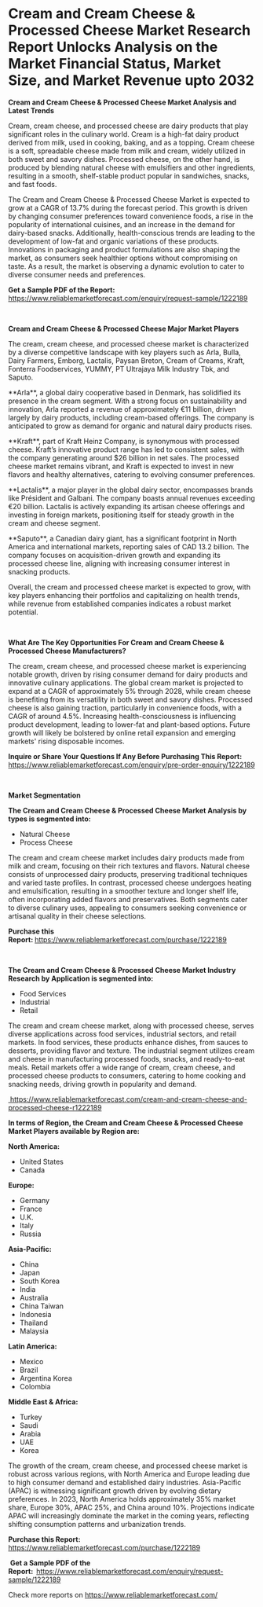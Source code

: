 <p><h1>Cream and Cream Cheese & Processed Cheese Market Research Report Unlocks Analysis on the Market Financial Status, Market Size, and Market Revenue upto 2032</h1></p><p><strong>Cream and Cream Cheese & Processed Cheese Market Analysis and Latest Trends</strong></p>
<p><p>Cream, cream cheese, and processed cheese are dairy products that play significant roles in the culinary world. Cream is a high-fat dairy product derived from milk, used in cooking, baking, and as a topping. Cream cheese is a soft, spreadable cheese made from milk and cream, widely utilized in both sweet and savory dishes. Processed cheese, on the other hand, is produced by blending natural cheese with emulsifiers and other ingredients, resulting in a smooth, shelf-stable product popular in sandwiches, snacks, and fast foods.</p><p>The Cream and Cream Cheese & Processed Cheese Market is expected to grow at a CAGR of 13.7% during the forecast period. This growth is driven by changing consumer preferences toward convenience foods, a rise in the popularity of international cuisines, and an increase in the demand for dairy-based snacks. Additionally, health-conscious trends are leading to the development of low-fat and organic variations of these products. Innovations in packaging and product formulations are also shaping the market, as consumers seek healthier options without compromising on taste. As a result, the market is observing a dynamic evolution to cater to diverse consumer needs and preferences.</p></p>
<p><strong>Get a Sample PDF of the Report:&nbsp;</strong> <a href="https://www.reliablemarketforecast.com/enquiry/request-sample/1222189?utm_campaign=2853&utm_medium=2&utm_source=Github&utm_content=ia&utm_term=08042025&utm_id=cream-and-cream-cheese-processed-cheese">https://www.reliablemarketforecast.com/enquiry/request-sample/1222189</a></p>
<p>&nbsp;</p>
<p><strong>Cream and Cream Cheese & Processed Cheese Major Market Players</strong></p>
<p><p>The cream, cream cheese, and processed cheese market is characterized by a diverse competitive landscape with key players such as Arla, Bulla, Dairy Farmers, Emborg, Lactalis, Paysan Breton, Cream of Creams, Kraft, Fonterra Foodservices, YUMMY, PT Ultrajaya Milk Industry Tbk, and Saputo. </p><p>**Arla**, a global dairy cooperative based in Denmark, has solidified its presence in the cream segment. With a strong focus on sustainability and innovation, Arla reported a revenue of approximately €11 billion, driven largely by dairy products, including cream-based offerings. The company is anticipated to grow as demand for organic and natural dairy products rises.</p><p>**Kraft**, part of Kraft Heinz Company, is synonymous with processed cheese. Kraft’s innovative product range has led to consistent sales, with the company generating around $26 billion in net sales. The processed cheese market remains vibrant, and Kraft is expected to invest in new flavors and healthy alternatives, catering to evolving consumer preferences.</p><p>**Lactalis**, a major player in the global dairy sector, encompasses brands like Président and Galbani. The company boasts annual revenues exceeding €20 billion. Lactalis is actively expanding its artisan cheese offerings and investing in foreign markets, positioning itself for steady growth in the cream and cheese segment.</p><p>**Saputo**, a Canadian dairy giant, has a significant footprint in North America and international markets, reporting sales of CAD 13.2 billion. The company focuses on acquisition-driven growth and expanding its processed cheese line, aligning with increasing consumer interest in snacking products.</p><p>Overall, the cream and processed cheese market is expected to grow, with key players enhancing their portfolios and capitalizing on health trends, while revenue from established companies indicates a robust market potential.</p></p>
<p>&nbsp;</p>
<p><strong>What Are The Key Opportunities For Cream and Cream Cheese & Processed Cheese Manufacturers?</strong></p>
<p><p>The cream, cream cheese, and processed cheese market is experiencing notable growth, driven by rising consumer demand for dairy products and innovative culinary applications. The global cream market is projected to expand at a CAGR of approximately 5% through 2028, while cream cheese is benefiting from its versatility in both sweet and savory dishes. Processed cheese is also gaining traction, particularly in convenience foods, with a CAGR of around 4.5%. Increasing health-consciousness is influencing product development, leading to lower-fat and plant-based options. Future growth will likely be bolstered by online retail expansion and emerging markets' rising disposable incomes.</p></p>
<p><strong>Inquire or Share Your Questions If Any Before Purchasing This Report:</strong> <a href="https://www.reliablemarketforecast.com/enquiry/pre-order-enquiry/1222189?utm_campaign=2853&utm_medium=2&utm_source=Github&utm_content=ia&utm_term=08042025&utm_id=cream-and-cream-cheese-processed-cheese">https://www.reliablemarketforecast.com/enquiry/pre-order-enquiry/1222189</a></p>
<p>&nbsp;</p>
<p><strong>Market Segmentation</strong></p>
<p><strong>The Cream and Cream Cheese & Processed Cheese Market Analysis by types is segmented into:</strong></p>
<p><ul><li>Natural Cheese</li><li>Process Cheese</li></ul></p>
<p><p>The cream and cream cheese market includes dairy products made from milk and cream, focusing on their rich textures and flavors. Natural cheese consists of unprocessed dairy products, preserving traditional techniques and varied taste profiles. In contrast, processed cheese undergoes heating and emulsification, resulting in a smoother texture and longer shelf life, often incorporating added flavors and preservatives. Both segments cater to diverse culinary uses, appealing to consumers seeking convenience or artisanal quality in their cheese selections.</p></p>
<p><strong>Purchase this Report:&nbsp;</strong><a href="https://www.reliablemarketforecast.com/purchase/1222189?utm_campaign=2853&utm_medium=2&utm_source=Github&utm_content=ia&utm_term=08042025&utm_id=cream-and-cream-cheese-processed-cheese">https://www.reliablemarketforecast.com/purchase/1222189</a></p>
<p>&nbsp;</p>
<p><strong>The Cream and Cream Cheese & Processed Cheese Market Industry Research by Application is segmented into:</strong></p>
<p><ul><li>Food Services</li><li>Industrial</li><li>Retail</li></ul></p>
<p><p>The cream and cream cheese market, along with processed cheese, serves diverse applications across food services, industrial sectors, and retail markets. In food services, these products enhance dishes, from sauces to desserts, providing flavor and texture. The industrial segment utilizes cream and cheese in manufacturing processed foods, snacks, and ready-to-eat meals. Retail markets offer a wide range of cream, cream cheese, and processed cheese products to consumers, catering to home cooking and snacking needs, driving growth in popularity and demand.</p></p>
<p><a href="https://www.reliablemarketforecast.com/cream-and-cream-cheese-and-processed-cheese-r1222189?utm_campaign=2853&utm_medium=2&utm_source=Github&utm_content=ia&utm_term=08042025&utm_id=cream-and-cream-cheese-processed-cheese">&nbsp;https://www.reliablemarketforecast.com/cream-and-cream-cheese-and-processed-cheese-r1222189</a></p>
<p><strong>In terms of Region, the Cream and Cream Cheese & Processed Cheese Market Players available by Region are:</strong></p>
<p>
    <p> <strong> North America: </strong>
        <ul>
            <li>United States</li>
            <li>Canada</li>
        </ul>
        </p> 
    <p> <strong> Europe: </strong>
        <ul>
            <li>Germany</li>
            <li>France</li>
            <li>U.K.</li>
            <li>Italy</li>
            <li>Russia</li>
        </ul>
        </p> 
    <p> <strong> Asia-Pacific: </strong>
        <ul>
            <li>China</li>
            <li>Japan</li>
            <li>South Korea</li>
            <li>India</li>
            <li>Australia</li>
            <li>China Taiwan</li>
            <li>Indonesia</li>
            <li>Thailand</li>
            <li>Malaysia</li>
        </ul>
        </p> 
    <p> <strong> Latin America: </strong>
        <ul>
            <li>Mexico</li>
            <li>Brazil</li>
            <li>Argentina Korea</li>
            <li>Colombia</li>
        </ul>
        </p> 
    <p> <strong> Middle East & Africa: </strong>
        <ul>
            <li>Turkey</li>
            <li>Saudi</li>
            <li>Arabia</li>
            <li>UAE</li>
            <li>Korea</li>
        </ul>
    </p>
    </p>
<p><p>The growth of the cream, cream cheese, and processed cheese market is robust across various regions, with North America and Europe leading due to high consumer demand and established dairy industries. Asia-Pacific (APAC) is witnessing significant growth driven by evolving dietary preferences. In 2023, North America holds approximately 35% market share, Europe 30%, APAC 25%, and China around 10%. Projections indicate APAC will increasingly dominate the market in the coming years, reflecting shifting consumption patterns and urbanization trends.</p></p>
<p><strong>Purchase this Report: </strong><a href="https://www.reliablemarketforecast.com/purchase/1222189?utm_campaign=2853&utm_medium=2&utm_source=Github&utm_content=ia&utm_term=08042025&utm_id=cream-and-cream-cheese-processed-cheese">https://www.reliablemarketforecast.com/purchase/1222189</a></p>
<p>&nbsp;<strong>Get a Sample PDF of the Report:&nbsp;&nbsp;</strong><a href="https://www.reliablemarketforecast.com/enquiry/request-sample/1222189?utm_campaign=2853&utm_medium=2&utm_source=Github&utm_content=ia&utm_term=08042025&utm_id=cream-and-cream-cheese-processed-cheese">https://www.reliablemarketforecast.com/enquiry/request-sample/1222189</a></p>
<p><strong></strong></p>
<p>Check more reports on <a href="https://www.reliablemarketforecast.com/?utm_campaign=2853&utm_medium=2&utm_source=Github&utm_content=ia&utm_term=08042025&utm_id=cream-and-cream-cheese-processed-cheese">https://www.reliablemarketforecast.com/</a></p>